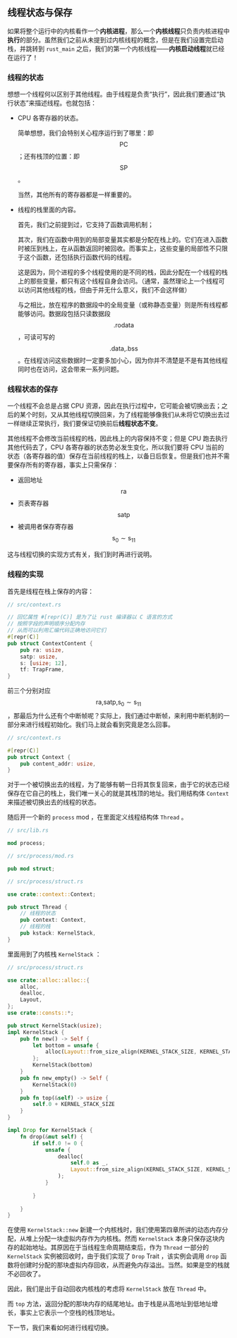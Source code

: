 ## 线程状态与保存

如果将整个运行中的内核看作一个**内核进程**，那么一个**内核线程**只负责内核进程中**执行**的部分。虽然我们之前从未提到过内核线程的概念，但是在我们设置完启动栈，并跳转到 ``rust_main`` 之后，我们的第一个内核线程——**内核启动线程**就已经在运行了！

### 线程的状态

想想一个线程何以区别于其他线程。由于线程是负责“执行”，因此我们要通过“执行状态”来描述线程。也就包括：

* CPU 各寄存器的状态。

  简单想想，我们会特别关心程序运行到了哪里：即 $$\text{PC}$$ ；还有栈顶的位置：即 $$\text{SP}$$ 。

  当然，其他所有的寄存器都是一样重要的。

* 线程的栈里面的内容。

  首先，我们之前提到过，它支持了函数调用机制；

  其次，我们在函数中用到的局部变量其实都是分配在栈上的。它们在进入函数时被压到栈上，在从函数返回时被回收。而事实上，这些变量的局部性不只限于这个函数，还包括执行函数代码的线程。

  这是因为，同个进程的多个线程使用的是不同的栈，因此分配在一个线程的栈上的那些变量，都只有这个线程自身会访问。（通常，虽然理论上一个线程可以访问其他线程的栈，但由于并无什么意义，我们不会这样做）

  与之相比，放在程序的数据段中的全局变量（或称静态变量）则是所有线程都能够访问。数据段包括只读数据段 $$\text{.rodata}$$ ，可读可写的 $$\text{.data,.bss}$$ 。在线程访问这些数据时一定要多加小心，因为你并不清楚是不是有其他线程同时也在访问，这会带来一系列问题。

### 线程状态的保存

一个线程不会总是占据 CPU 资源，因此在执行过程中，它可能会被切换出去；之后的某个时刻，又从其他线程切换回来，为了线程能够像我们从未将它切换出去过一样继续正常执行，我们要保证切换前后**线程状态不变**。

其他线程不会修改当前线程的栈，因此栈上的内容保持不变；但是 CPU 跑去执行其他代码去了，CPU 各寄存器的状态势必发生变化，所以我们要将 CPU 当前的状态（各寄存器的值）保存在当前线程的栈上，以备日后恢复。但是我们也并不需要保存所有的寄存器，事实上只需保存：

* 返回地址 $$\text{ra}$$
* 页表寄存器 $$\text{satp}$$
* 被调用者保存寄存器 $$\text{s}_0\sim\text{s}_{11}$$

这与线程切换的实现方式有关，我们到时再进行说明。

### 线程的实现

首先是线程在栈上保存的内容：

```rust
// src/context.rs

// 回忆属性 #[repr(C)] 是为了让 rust 编译器以 C 语言的方式
// 按照字段的声明顺序分配内存
// 从而可以利用汇编代码正确地访问它们
#[repr(C)]
pub struct ContextContent {
    pub ra: usize,
    satp: usize,
    s: [usize; 12],
    tf: TrapFrame,
}
```

前三个分别对应 $$\text{ra,satp,s}_0\sim\text{s}_{11}$$，那最后为什么还有个中断帧呢？实际上，我们通过中断帧，来利用中断机制的一部分来进行线程初始化。我们马上就会看到究竟是怎么回事。

```rust
// src/context.rs

#[repr(C)]
pub struct Context {
    pub content_addr: usize,
}
```

对于一个被切换出去的线程，为了能够有朝一日将其恢复回来，由于它的状态已经保存在它自己的栈上，我们唯一关心的就是其栈顶的地址。我们用结构体 ``Context`` 来描述被切换出去的线程的状态。

随后开一个新的 ``process`` mod ，在里面定义线程结构体 ``Thread`` 。

```rust
// src/lib.rs

mod process;

// src/process/mod.rs

pub mod struct;

// src/process/struct.rs

use crate::context::Context;

pub struct Thread {
    // 线程的状态
    pub context: Context,
    // 线程的栈
    pub kstack: KernelStack,
}
```

里面用到了内核栈 ``KernelStack`` ：

```rust
// src/process/struct.rs

use crate::alloc::alloc::{
    alloc,
    dealloc,
    Layout,
};
use crate::consts::*;

pub struct KernelStack(usize);
impl KernelStack {
    pub fn new() -> Self {
        let bottom = unsafe {
            alloc(Layout::from_size_align(KERNEL_STACK_SIZE, KERNEL_STACK_SIZE).unwrap()) as usize
        };
        KernelStack(bottom)
    }
    pub fn new_empty() -> Self {
        KernelStack(0)
    }
    pub fn top(&self) -> usize {
        self.0 + KERNEL_STACK_SIZE
    }
}

impl Drop for KernelStack {
    fn drop(&mut self) {
        if self.0 != 0 {
            unsafe {
                dealloc(
                    self.0 as _,
                    Layout::from_size_align(KERNEL_STACK_SIZE, KERNEL_STACK_SIZE).unwrap(),
                );
            }
        
        }
        
    }
}
```

在使用 ``KernelStack::new`` 新建一个内核栈时，我们使用第四章所讲的动态内存分配，从堆上分配一块虚拟内存作为内核栈。然而 ``KernelStack`` 本身只保存这块内存的起始地址。其原因在于当线程生命周期结束后，作为 ``Thread`` 一部分的 ``KernelStack`` 实例被回收时，由于我们实现了 ``Drop`` Trait ，该实例会调用 ``drop`` 函数将创建时分配的那块虚拟内存回收，从而避免内存溢出。当然。如果是空的栈就不必回收了。

因此，我们是出于自动回收内核栈的考虑将 ``KernelStack`` 放在 ``Thread`` 中。

而 ``top`` 方法，返回分配的那块内存的结尾地址。由于栈是从高地址到低地址增长，事实上它表示一个空栈的栈顶地址。

下一节，我们来看如何进行线程切换。
